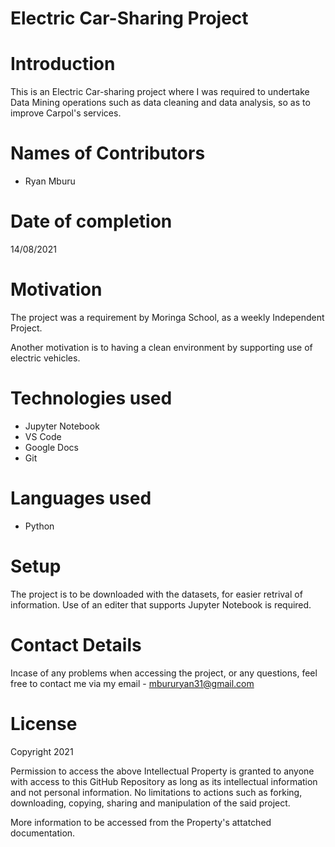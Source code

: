 # Electric Car-Sharing Project

# Introduction
This is an Electric Car-sharing project where I was required to undertake Data Mining operations such as data cleaning and data analysis, so as to improve Carpol's services.

# Names of Contributors
- Ryan Mburu

# Date of completion
14/08/2021

# Motivation
The project was a requirement by Moringa School, as a weekly Independent Project.

Another motivation is to having a clean environment by supporting use of electric vehicles.

# Technologies used
- Jupyter Notebook
- VS Code
- Google Docs
- Git

# Languages used
- Python

# Setup
The project is to be downloaded with the datasets, for easier retrival of information. Use of an editer that supports Jupyter Notebook is required.

# Contact Details
Incase of any problems when accessing the project, or any questions, feel free to contact me via my email - mbururyan31@gmail.com

# License
Copyright 2021

Permission to access the above Intellectual Property is granted to anyone with access to this GitHub Repository as long as its intellectual information and not personal information. No limitations to actions such as forking, downloading, copying, sharing and manipulation of the said project.

More information to be accessed from the Property's attatched documentation.